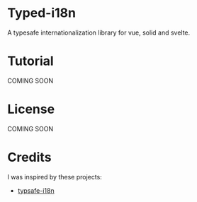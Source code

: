 # Typed-i18n

A typesafe internationalization library for vue, solid and svelte.

# Tutorial
<!-- TODO -->

COMING SOON

# License
<!-- TODO -->
COMING SOON

# Credits

I was inspired by these projects:

- [typsafe-i18n](https://github.com/ivanhofer/typesafe-i18n)
